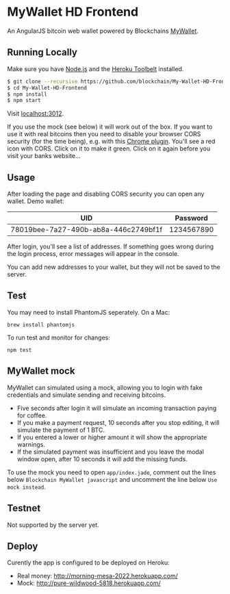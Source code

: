 # MyWallet HD Frontend
An AngularJS bitcoin web wallet powered by Blockchains [MyWallet](https://github.com/blockchain/My-Wallet-HD).

## Running Locally

Make sure you have [Node.js](http://nodejs.org/) and the [Heroku Toolbelt](https://toolbelt.heroku.com/) installed.

```sh
$ git clone --recursive https://github.com/blockchain/My-Wallet-HD-Frontend.git 
$ cd My-Wallet-HD-Frontend
$ npm install
$ npm start
```

Visit [localhost:3012](http://localhost:3012/).

If you use the mock (see below) it will work out of the box. If you want to use it with real bitcoins then you need to disable your browser CORS security (for the time being), e.g. with this [Chrome plugin](https://chrome.google.com/webstore/detail/allow-control-allow-origi/nlfbmbojpeacfghkpbjhddihlkkiljbi?hl=en-US). You'll see a red icon with CORS. Click on it to make it green. Click on it again before you visit your banks website...

## Usage

After loading the page and disabling CORS security you can open any wallet. Demo wallet:

| UID | Password |
------|-----------
| 78019bee-7a27-490b-ab8a-446c2749bf1f | 1234567890 |

After login, you'll see a list of addresses. If something goes wrong during the login process, error messages will appear in the console.

You can add new addresses to your wallet, but they will not be saved to the server.

## Test

You may need to install PhantomJS seperately. On a Mac:

    brew install phantomjs

To run test and monitor for changes:

    npm test

## MyWallet mock

MyWallet can simulated using a mock, allowing you to login with fake credentials and simulate sending and receiving bitcoins. 

* Five seconds after login it will simulate an incoming transaction paying for coffee. 
* If you make a payment request, 10 seconds after you stop editing, it will simulate the payment of 1 BTC.
* If you entered a lower or higher amount it will show the appropriate warnings. 
* If the simulated payment was insufficient and you leave the modal window open, after 10 seconds it will add the missing funds.

To use the mock you need to open `app/index.jade`, comment out the lines below `Blockchain MyWallet javascript` and uncomment the line below `Use mock instead`.

## Testnet

Not supported by the server yet.

## Deploy

Curently the app is configured to be deployed on Heroku:

* Real money: http://morning-mesa-2022.herokuapp.com/
* Mock: http://pure-wildwood-5818.herokuapp.com/